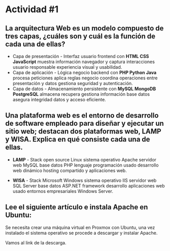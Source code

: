 # Actividad #1

## La arquitectura Web es un modelo compuesto de tres capas, ¿cuáles son y cuál es  la función de cada una de ellas?

- Capa de presentación - Interfaz usuario frontend con **HTML CSS JavaScript** muestra información navegador y captura interacciones usuario responsable experiencia visual y usabilidad.
- Capa de aplicación - Lógica negocio backend con **PHP Python Java** procesa peticiones aplica reglas negocio coordina operaciones entre presentación y datos gestiona seguridad y autenticación.
- Capa de datos - Almacenamiento persistente con **MySQL MongoDB PostgreSQL** almacena recupera gestiona información base datos asegura integridad datos y acceso eficiente.

## Una plataforma web es el entorno de desarrollo de software empleado para  diseñar y ejecutar un sitio web; destacan dos plataformas web, LAMP y WISA. Explica en qué consiste cada una de ellas.

- **LAMP** - Stack open source Linux sistema operativo Apache servidor web MySQL base datos PHP lenguaje programación usado desarrollo web dinámico hosting compartido y aplicaciones web.

- **WISA** - Stack Microsoft Windows sistema operativo IIS servidor web SQL Server base datos ASP.NET framework desarrollo aplicaciones web usado entornos empresariales Windows Server.

## Lee el siguiente artículo e instala Apache en Ubuntu:

Se necesita crear una máquina virtual en Proxmox con Ubuntu, una vez instalado el sistema operativo se procede a descargar y instalar Apache.

Vamos al link de la descarga.


